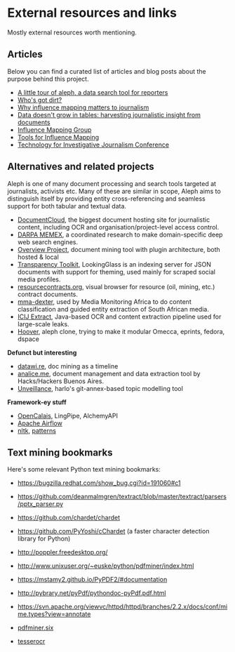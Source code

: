# External resources and links

Mostly external resources worth mentioning.

## Articles

Below you can find a curated list of articles and blog posts about the purpose
behind this project.

* [A little tour of aleph, a data search tool for reporters](http://pudo.org/blog/2016/06/29/aleph.html)
* [Who's got dirt?](http://pudo.org/blog/2015/05/30/whos-got-dirt.html)
* [Why influence mapping matters to journalism](http://pudo.org/blog/2014/12/13/influence-mapping-journalism.html)
* [Data doesn't grow in tables: harvesting journalistic insight from documents](http://pudo.org/blog/2015/05/15/document-mining.html)
* [Influence Mapping Group](http://www.influencemapping.org/)
* [Tools for Influence Mapping](http://www.influencemapping.org/tools/)
* [Technology for Investigative Journalism Conference](http://www.influencemapping.org/workshop/)

## Alternatives and related projects

Aleph is one of many document processing and search tools targeted at
journalists, activists etc. Many of these are similar in scope, Aleph aims
to distinguish itself by providing entity cross-referencing and seamless
support for both tabular and textual data.

* [DocumentCloud](https://github.com/documentcloud), the biggest document
  hosting site for journalistic content, including OCR and
  organisation/project-level access control.
* [DARPA MEMEX](http://opencatalog.darpa.mil/MEMEX.html#), a coordinated
  research to make domain-specific deep web search engines.
* [Overview Project](http://overviewproject.org/), document mining tool with
  plugin architecture, both hosted & local
* [Transparency Toolkit](https://github.com/TransparencyToolkit), LookingGlass
  is an indexing server for JSON documents with support for theming, used
  mainly for scraped social media profiles.
* [resourcecontracts.org](https://github.com/developmentseed/rw-contracts),
  visual browser for resource (oil, mining, etc.) contract documents.
* [mma-dexter](https://github.com/Code4SA/mma-dexter), used by Media Monitoring
  Africa to do content classification and guided entity extraction of South
  African media.
* [ICIJ Extract](https://github.com/icij/extract), Java-based OCR and content
  extraction pipeline used for large-scale leaks.
* [Hoover](https://github.com/hoover), aleph clone, trying to make it modular
  Omecca, eprints, fedora, dspace

**Defunct but interesting**

* [datawi.re](https://github.com/pudo/datawi.re), doc mining as a timeline
* [analice.me](https://github.com/hhba/mapa76), document management and data
  extraction tool by Hacks/Hackers Buenos Aires.
* [Unveillance](http://www.knightfoundation.org/grants/201550896/), harlo's
  git-annex-based topic modelling tool

**Framework-ey stuff**

* [OpenCalais](http://www.opencalais.com/), LingPipe, AlchemyAPI
* [Apache Airflow](https://github.com/apache/incubator-airflow)
* [nltk](http://www.nltk.org/), [patterns](http://www.clips.ua.ac.be/pattern)

## Text mining bookmarks

Here's some relevant Python text mining bookmarks:

* https://bugzilla.redhat.com/show_bug.cgi?id=191060#c1
* https://github.com/deanmalmgren/textract/blob/master/textract/parsers/pptx_parser.py
* https://github.com/chardet/chardet
* https://github.com/PyYoshi/cChardet (a faster character detection library for Python)
* http://poppler.freedesktop.org/
* http://www.unixuser.org/~euske/python/pdfminer/index.html
* https://mstamy2.github.io/PyPDF2/#documentation
* http://pybrary.net/pyPdf/pythondoc-pyPdf.pdf.html
* https://svn.apache.org/viewvc/httpd/httpd/branches/2.2.x/docs/conf/mime.types?view=annotate

* [pdfminer.six](https://github.com/goulu/pdfminer)
* [tesserocr](https://github.com/sirfz/tesserocr)
